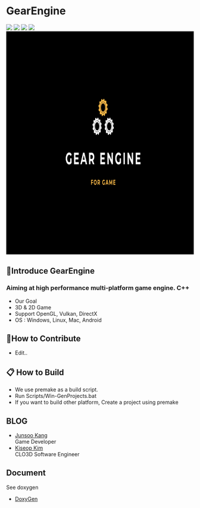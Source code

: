 # GearEngine 
<img src="https://ci.appveyor.com/api/projects/status/github/GearEngine/GearEngine?branch=master&svg=true">  <img src="https://img.shields.io/github/issues-pr/GearEngine/GearEngine/GearEngine">  <img src="https://img.shields.io/github/languages/top/GearEngine/GearEngine">  <img src="https://img.shields.io/github/contributors/GearEngine/GearEngine"> 
<img src="./Image/Gear Engine.png" width="960" height="600">
 
## 🚀Introduce GearEngine 

### Aiming at high performance multi-platform game engine. C++ 

- Our Goal
- 3D & 2D Game 
- Support OpenGL, Vulkan, DirectX 
- OS : Windows, Linux, Mac, Android 
 
## 👏How to Contribute
- Edit..
   
## 📋 How to Build 
- We use premake as a build script. 
- Run Scripts/Win-GenProjects.bat 
- If you want to build other platform, Create a project using premake 
  
## BLOG 
- [Junsoo Kang](https://blog.naver.com/zxwnstn)  
Game Developer 
- [Kiseop Kim](https://blog.naver.com/kiseop91)  
CLO3D Software Engineer 
   

## Document 
See doxygen 
- [DoxyGen](https://gearengine.github.io/GearEngineDoc/annotated.html)  
